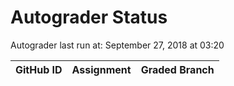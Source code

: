 # Autograder Status
Autograder last run at: September 27, 2018 at 03:20

| GitHub ID | Assignment | Graded Branch |
|-----------|------------|---------------|
